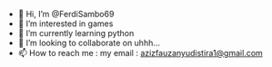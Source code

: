 - 👋 Hi, I’m @FerdiSambo69
- 👀 I’m interested in games
- 🌱 I’m currently learning python
- 💞️ I’m looking to collaborate on uhhh...
- 📫 How to reach me : my email : azizfauzanyudistira1@gmail.com

<!---
FerdiSambo69/FerdiSambo69 is a ✨ special ✨ repository because its `README.md` (this file) appears on your GitHub profile.
You can click the Preview link to take a look at your changes.
--->

